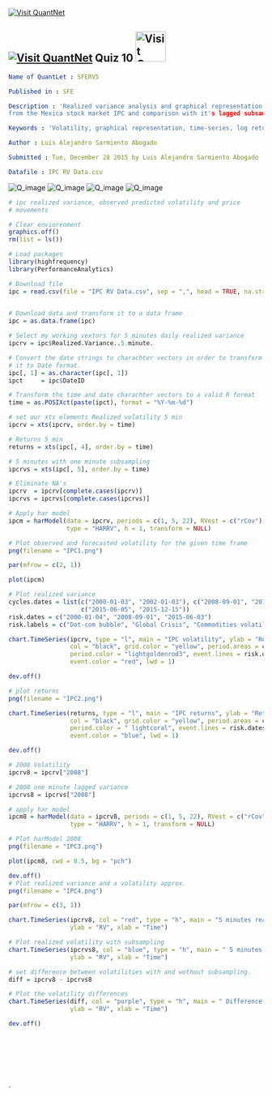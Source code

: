 [<img src="https://github.com/QuantLet/Styleguide-and-Validation-procedure/blob/master/pictures/banner.png" alt="Visit QuantNet">](http://quantlet.de/index.php?p=info)

## [<img src="https://github.com/QuantLet/Styleguide-and-Validation-procedure/blob/master/pictures/qloqo.png" alt="Visit QuantNet">](http://quantlet.de/) **Quiz 10** [<img src="https://github.com/QuantLet/Styleguide-and-Validation-procedure/blob/master/pictures/QN2.png" width="60" alt="Visit QuantNet 2.0">](http://quantlet.de/d3/ia)

```yaml
Name of QuantLet : SFERV5

Published in : SFE

Description : 'Realized variance analysis and graphical representation of 5 seconds intraday highfrequency realized variance
from the Mexica stock market IPC and comparison with it's lagged subsample' 

Keywords : 'Volatility, graphical representation, time-series, log returns, variance'

Author : Luis Alejandro Sarmiento Abogado

Submitted : Tue, December 28 2015 by Luis Alejandro Sarmiento Abogado

Datafile : IPC RV Data.csv
```
![Q_image](https://github.com/saabogal/SFM/blob/master/IPC-5-sec/IPC1.png?raw=true)
![Q_image](https://github.com/saabogal/SFM/blob/master/IPC-5-sec/IPC2.png?raw=true)
![Q_image](https://github.com/saabogal/SFM/blob/master/IPC-5-sec/IPC3.png?raw=true)
![Q_image](https://github.com/saabogal/SFM/blob/master/IPC-5-sec/IPC4.png?raw=true)


```r
# ipc realized variance, observed predicted volatility and price
# movements

# Clear enviorenment
graphics.off()
rm(list = ls())

# Load packages
library(highfrequency)
library(PerformanceAnalytics)

# Download file
ipc = read.csv(file = "IPC RV Data.csv", sep = ",", head = TRUE, na.strings = c("", 
                                                                                "NA"))

# Download data and transform it to a data frame
ipc = as.data.frame(ipc)

# Select my working vextors for 5 minutes daily realized variance
ipcrv = ipc$Realized.Variance..5.minute.

# Convert the date strings to charachter vectors in order to transform
# it to Date format.
ipc[, 1] = as.character(ipc[, 1])
ipct     = ipc$DateID

# Transform the time and date charachter vectors to a valid R format
time = as.POSIXct(paste(ipct), format = "%Y-%m-%d")

# set our xts elements Realized volatility 5 min
ipcrv = xts(ipcrv, order.by = time)

# Returns 5 min
returns = xts(ipc[, 4], order.by = time)

# 5 minutes with one minute subsampling
ipcrvs = xts(ipc[, 5], order.by = time)

# Eliminate NA's
ipcrv  = ipcrv[complete.cases(ipcrv)]
ipcrvs = ipcrvs[complete.cases(ipcrvs)]

# Apply har model
ipcm = harModel(data = ipcrv, periods = c(1, 5, 22), RVest = c("rCov"), 
                type = "HARRV", h = 1, transform = NULL)

# Plot observed and forecasted volatility for the given time frame
png(filename = "IPC1.png")

par(mfrow = c(2, 1))

plot(ipcm)

# Plot realized variance
cycles.dates = list(c("2000-01-03", "2002-01-03"), c("2008-09-01", "2010-09-01"), 
                    c("2015-06-05", "2015-12-15"))
risk.dates = c("2000-01-04", "2008-09-01", "2015-06-03")
risk.labels = c("Dot-com bubble", "Global Crisis", "Commodities volatility")

chart.TimeSeries(ipcrv, type = "l", main = "IPC volatility", ylab = "Return", 
                 col = "black", grid.color = "yellow", period.areas = cycles.dates, 
                 period.color = "lightgoldenrod3", event.lines = risk.dates, event.labels = risk.labels, 
                 event.color = "red", lwd = 1)

dev.off()

# plot returns
png(filename = "IPC2.png")

chart.TimeSeries(returns, type = "l", main = "IPC returns", ylab = "Return", 
                 col = "black", grid.color = "yellow", period.areas = cycles.dates, 
                 period.color = " lightcoral", event.lines = risk.dates, event.labels = risk.labels, 
                 event.color = "blue", lwd = 1)

dev.off()

# 2008 Volatility
ipcrv8 = ipcrv["2008"]

# 2008 one minute lagged variance
ipcrvs8 = ipcrvs["2008"]

# apply har model
ipcm8 = harModel(data = ipcrv8, periods = c(1, 5, 22), RVest = c("rCov"), 
                 type = "HARRV", h = 1, transform = NULL)

# Plot harModel 2008
png(filename = "IPC3.png")

plot(ipcm8, cwd = 0.5, bg = "pch")

dev.off()
# Plot realized variance and a volatility approx.
png(filename = "IPC4.png")

par(mfrow = c(3, 1))

chart.TimeSeries(ipcrv8, col = "red", type = "h", main = "5 minutes realized volatility", 
                 ylab = "RV", xlab = "Time")

# Plot realized volatility with subsampling
chart.TimeSeries(ipcrvs8, col = "blue", type = "h", main = " 5 minutes realized volatility with subsampling", 
                 ylab = "RV", xlab = "Time")

# set difference between volatilities with and wothout subsampling.
diff = ipcrv8 - ipcrvs8

# Plot the volatility differences
chart.TimeSeries(diff, col = "purple", type = "h", main = " Difference in lagged and normal volatility measures", 
                 ylab = "RV", xlab = "Time")

dev.off()






  

```




`






